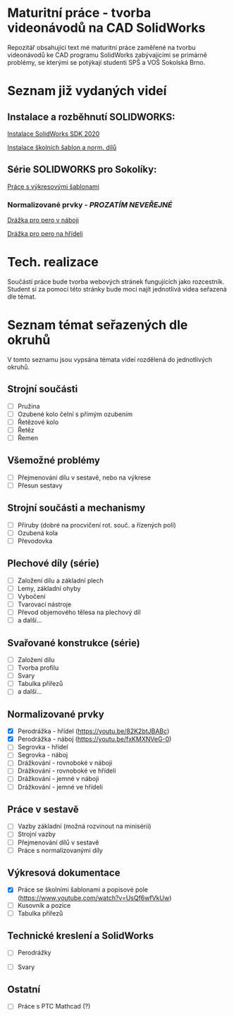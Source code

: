 # Maturitní práce - tvorba videonávodů na CAD SolidWorks
Repozitář obsahující text mé maturitní práce zaměřené na tvorbu videonávodů ke CAD programu SolidWorks zabývajícími se primárně problémy, se kterými se potýkají studenti SPŠ a VOŠ Sokolská Brno.

# Seznam již vydaných videí
## Instalace a rozběhnutí SOLIDWORKS:
[Instalace SolidWorks SDK 2020](https://www.youtube.com/watch?v=bGPNQTgRV2U)

[Instalace školních šablon a norm. dílů](https://www.youtube.com/watch?v=X1liNxwqizk)

## Série SOLIDWORKS pro Sokolíky:
[Práce s výkresovými šablonami](https://www.youtube.com/watch?v=UsQf6wfVkUw)

### Normalizované prvky - ***PROZATÍM NEVEŘEJNÉ***
[Drážka pro pero v náboji](https://youtu.be/82K2btJBABc)

[Drážka pro pero na hřídeli](https://youtu.be/fxKMXNVeG-0)

# Tech. realizace
Součástí práce bude tvorba webových stránek fungujících jako rozcestník.
Student si za pomocí této stránky bude moci najít jednotlivá videa seřazená dle témat.

# Seznam témat seřazených dle okruhů
V tomto seznamu jsou vypsána témata videí rozdělená do jednotlivých okruhů.

## Strojní součásti
 - [ ] Pružina
 - [ ] Ozubené kolo čelní s přímým ozubením
 - [ ] Řetězové kolo
 - [ ] Řetěz 
 - [ ] Řemen

## Všemožné problémy
 - [ ] Přejmenování dílu v sestavě, nebo na výkrese
 - [ ] Přesun sestavy

## Strojní součásti a mechanismy
 - [ ] Příruby (dobré na procvičení rot. souč. a řízených polí)
 - [ ] Ozubená kola
 - [ ] Převodovka

## Plechové díly (série)
 - [ ] Založení dílu a základní plech
 - [ ] Lemy, základní ohyby
 - [ ] Vybočení
 - [ ] Tvarovací nástroje
 - [ ] Převod objemového tělesa na plechový díl
 - [ ] a další...

## Svařované konstrukce (série)
 - [ ] Založení dílu
 - [ ] Tvorba profilu
 - [ ] Svary
 - [ ] Tabulka přířezů
 - [ ] a další...

## Normalizované prvky
 - [x] Perodrážka - hřídel (https://youtu.be/82K2btJBABc)
 - [x] Perodrážka - náboj (https://youtu.be/fxKMXNVeG-0)
 - [ ] Segrovka - hřídel
 - [ ] Segrovka - náboj
 - [ ] Drážkování - rovnoboké v náboji
 - [ ] Drážkování - rovnoboké ve hřídeli
 - [ ] Drážkování - jemné v náboji
 - [ ] Drážkování - jemné ve hřídeli

## Práce v sestavě
 - [ ] Vazby základní (možná rozvinout na minisérii)
 - [ ] Strojní vazby
 - [ ] Přejmenování dílů v sestavě
 - [ ] Práce s normalizovanými díly

## Výkresová dokumentace
 - [x] Práce se školními šablonami a popisové pole (https://www.youtube.com/watch?v=UsQf6wfVkUw)
 - [ ] Kusovník a pozice
 - [ ] Tabulka přířezů

## Technické kreslení a SolidWorks
 - [ ] Perodrážky
 - [ ] Svary



## Ostatní
 - [ ] Práce s PTC Mathcad (?)

